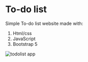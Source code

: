 # To-do list

Simple To-do list website made with:
1. Html/css
2. JavaScript
3. Bootstrap 5

![todolist app](https://user-images.githubusercontent.com/86771559/194447042-dfd675f5-6c42-4891-8391-241ff9a10132.PNG)
